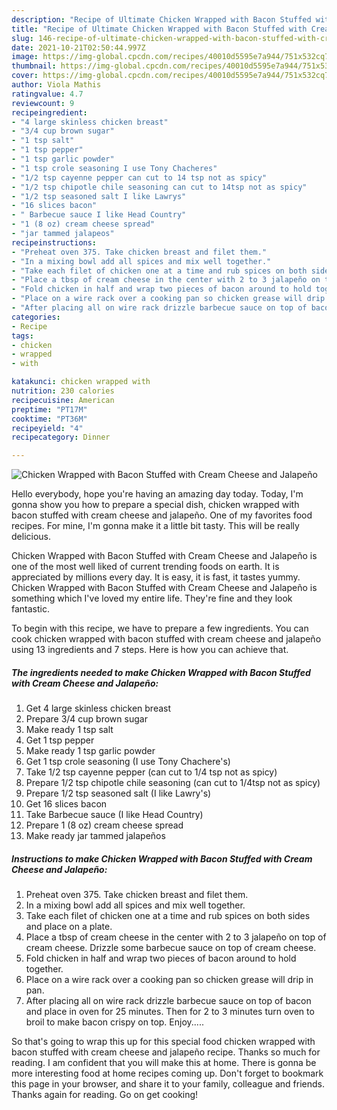```yaml
---
description: "Recipe of Ultimate Chicken Wrapped with Bacon Stuffed with Cream Cheese and Jalapeño"
title: "Recipe of Ultimate Chicken Wrapped with Bacon Stuffed with Cream Cheese and Jalapeño"
slug: 146-recipe-of-ultimate-chicken-wrapped-with-bacon-stuffed-with-cream-cheese-and-jalapeno
date: 2021-10-21T02:50:44.997Z
image: https://img-global.cpcdn.com/recipes/40010d5595e7a944/751x532cq70/chicken-wrapped-with-bacon-stuffed-with-cream-cheese-and-jalapeno-recipe-main-photo.jpg
thumbnail: https://img-global.cpcdn.com/recipes/40010d5595e7a944/751x532cq70/chicken-wrapped-with-bacon-stuffed-with-cream-cheese-and-jalapeno-recipe-main-photo.jpg
cover: https://img-global.cpcdn.com/recipes/40010d5595e7a944/751x532cq70/chicken-wrapped-with-bacon-stuffed-with-cream-cheese-and-jalapeno-recipe-main-photo.jpg
author: Viola Mathis
ratingvalue: 4.7
reviewcount: 9
recipeingredient:
- "4 large skinless chicken breast"
- "3/4 cup brown sugar"
- "1 tsp salt"
- "1 tsp pepper"
- "1 tsp garlic powder"
- "1 tsp crole seasoning I use Tony Chacheres"
- "1/2 tsp cayenne pepper can cut to 14 tsp not as spicy"
- "1/2 tsp chipotle chile seasoning can cut to 14tsp not as spicy"
- "1/2 tsp seasoned salt I like Lawrys"
- "16 slices bacon"
- " Barbecue sauce I like Head Country"
- "1 (8 oz) cream cheese spread"
- "jar tammed jalapeos"
recipeinstructions:
- "Preheat oven 375. Take chicken breast and filet them."
- "In a mixing bowl add all spices and mix well together."
- "Take each filet of chicken one at a time and rub spices on both sides and place on a plate."
- "Place a tbsp of cream cheese in the center with 2 to 3 jalapeño on top of cream cheese. Drizzle some barbecue sauce on top of cream cheese."
- "Fold chicken in half and wrap two pieces of bacon around to hold together."
- "Place on a wire rack over a cooking pan so chicken grease will drip in pan."
- "After placing all on wire rack drizzle barbecue sauce on top of bacon and place in oven for 25 minutes. Then for 2 to 3 minutes turn oven to broil to make bacon crispy on top. Enjoy....."
categories:
- Recipe
tags:
- chicken
- wrapped
- with

katakunci: chicken wrapped with 
nutrition: 230 calories
recipecuisine: American
preptime: "PT17M"
cooktime: "PT36M"
recipeyield: "4"
recipecategory: Dinner

---
```



![Chicken Wrapped with Bacon Stuffed with Cream Cheese and Jalapeño](https://img-global.cpcdn.com/recipes/40010d5595e7a944/751x532cq70/chicken-wrapped-with-bacon-stuffed-with-cream-cheese-and-jalapeno-recipe-main-photo.jpg)

Hello everybody, hope you're having an amazing day today. Today, I'm gonna show you how to prepare a special dish, chicken wrapped with bacon stuffed with cream cheese and jalapeño. One of my favorites food recipes. For mine, I'm gonna make it a little bit tasty. This will be really delicious.

Chicken Wrapped with Bacon Stuffed with Cream Cheese and Jalapeño is one of the most well liked of current trending foods on earth. It is appreciated by millions every day. It is easy, it is fast, it tastes yummy. Chicken Wrapped with Bacon Stuffed with Cream Cheese and Jalapeño is something which I've loved my entire life. They're fine and they look fantastic.




To begin with this recipe, we have to prepare a few ingredients. You can cook chicken wrapped with bacon stuffed with cream cheese and jalapeño using 13 ingredients and 7 steps. Here is how you can achieve that.

<!--inarticleads1-->

##### The ingredients needed to make Chicken Wrapped with Bacon Stuffed with Cream Cheese and Jalapeño:

1. Get 4 large skinless chicken breast
1. Prepare 3/4 cup brown sugar
1. Make ready 1 tsp salt
1. Get 1 tsp pepper
1. Make ready 1 tsp garlic powder
1. Get 1 tsp crole seasoning (I use Tony Chachere&#39;s)
1. Take 1/2 tsp cayenne pepper (can cut to 1/4 tsp not as spicy)
1. Prepare 1/2 tsp chipotle chile seasoning (can cut to 1/4tsp not as spicy)
1. Prepare 1/2 tsp seasoned salt (I like Lawry&#39;s)
1. Get 16 slices bacon
1. Take  Barbecue sauce (I like Head Country)
1. Prepare 1 (8 oz) cream cheese spread
1. Make ready jar tammed jalapeños




<!--inarticleads2-->

##### Instructions to make Chicken Wrapped with Bacon Stuffed with Cream Cheese and Jalapeño:

1. Preheat oven 375. Take chicken breast and filet them.
1. In a mixing bowl add all spices and mix well together.
1. Take each filet of chicken one at a time and rub spices on both sides and place on a plate.
1. Place a tbsp of cream cheese in the center with 2 to 3 jalapeño on top of cream cheese. Drizzle some barbecue sauce on top of cream cheese.
1. Fold chicken in half and wrap two pieces of bacon around to hold together.
1. Place on a wire rack over a cooking pan so chicken grease will drip in pan.
1. After placing all on wire rack drizzle barbecue sauce on top of bacon and place in oven for 25 minutes. Then for 2 to 3 minutes turn oven to broil to make bacon crispy on top. Enjoy.....




So that's going to wrap this up for this special food chicken wrapped with bacon stuffed with cream cheese and jalapeño recipe. Thanks so much for reading. I am confident that you will make this at home. There is gonna be more interesting food at home recipes coming up. Don't forget to bookmark this page in your browser, and share it to your family, colleague and friends. Thanks again for reading. Go on get cooking!
